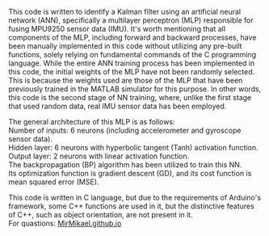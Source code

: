 This code is written to identify a Kalman filter using an artificial neural network (ANN), specifically a multilayer perceptron (MLP) responsible for fusing MPU9250 sensor data (IMU). It's worth mentioning that all components of the MLP, including forward and backward processes, have been manually implemented in this code without utilizing any pre-built functions, solely relying on fundamental commands of the C programming language. While the entire ANN training process has been implemented in this code, the initial weights of the MLP have not been randomly selected. This is because the weights used are those of the MLP that have been previously trained in the MATLAB simulator for this purpose. In other words, this code is the second stage of NN training, where, unlike the first stage that used random data, real IMU sensor data has been employed.

The general architecture of this MLP is as follows:<br>
Number of inputs: 6 neurons (including accelerometer and gyroscope sensor data).<br>
Hidden layer: 6 neurons with hyperbolic tangent (Tanh) activation function.<br>
Output layer: 2 neurons with linear activation function.<br>
The backpropagation (BP) algorithm has been utilized to train this NN.<br>
Its optimization function is gradient descent (GD), and its cost function is mean squared error (MSE).<br>

This code is written in C language, but due to the requirements of Arduino's framework, some C++ functions are used in it, but the distinctive features of C++, such as object orientation, are not present in it.<br>
For quastions: <a href="https://mirmikael.github.io/" target="_blank">MirMikael.github.io</a>

